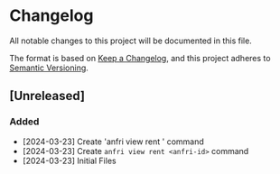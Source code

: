 # Changelog

All notable changes to this project will be documented in this file.

The format is based on [Keep a Changelog](https://keepachangelog.com/en/1.1.0/),
and this project adheres to [Semantic Versioning](https://semver.org/spec/v2.0.0.html).

## [Unreleased]

### Added
- [2024-03-23] Create 'anfri view rent <anfri-id>' command
- [2024-03-23] Create `anfri view rent <anfri-id>` command
- [2024-03-23] Initial Files
